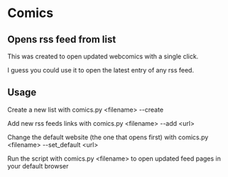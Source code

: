 # Comics

## Opens rss feed from list
This was created to open updated webcomics with a single click.

I guess you could use it to open the latest entry of any rss feed.
## Usage
Create a new list with comics.py <filename\> --create

Add new rss feeds links with comics.py <filename\> --add <url\>

Change the default website (the one that opens first) with comics.py <filename\> --set_default <url\>

Run the script with comics.py <filename\> to open updated feed pages in your default browser

